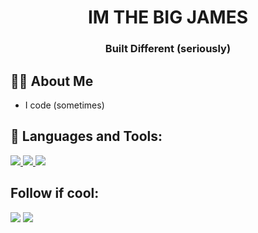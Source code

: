 
<h1 align="center">IM THE BIG JAMES</h1>
<h3 align="center">Built Different (seriously)</h3>


## 🙋‍♂️ About Me

- I code (sometimes)

## 🚀 Languages and Tools:

<p align="left"> 
    <a href="https://isocpp.org/" target="_blank"> <img src="https://img.icons8.com/color/48/000000/c-plus-plus-logo.png"/> </a>
    <a href="https://docs.microsoft.com/en-us/dotnet/csharp/" target="_blank"> <img src="https://img.icons8.com/color/48/000000/c-sharp-logo-2.png"/> </a> 
    <a href="https://developer.mozilla.org/en-US/docs/Web/JavaScript" target="_blank"> <img src="https://img.icons8.com/color/48/000000/javascript.png"/> </a> 
</p>

## Follow if cool:
<p align="left">

<a href = "https://twitter.com/itzjxmess"><img src="https://img.icons8.com/fluent/48/000000/twitter.png"/></a>
<a href = "https://www.youtube.com/channel/JamesFPS1"><img src="https://img.icons8.com/color/48/000000/youtube-play.png"/></a>

</p>
